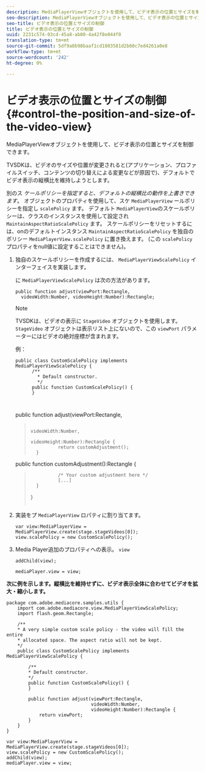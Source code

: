 ```yaml
---
description: MediaPlayerViewオブジェクトを使用して、ビデオ表示の位置とサイズを制御できます。
seo-description: MediaPlayerViewオブジェクトを使用して、ビデオ表示の位置とサイズを制御できます。
seo-title: ビデオ表示の位置とサイズの制御
title: ビデオ表示の位置とサイズの制御
uuid: 2231c574-03cd-45a8-ab00-4a42f8e044f0
translation-type: tm+mt
source-git-commit: 5df9a8b98baaf1cd1803581d2b60c7ed4261a0e8
workflow-type: tm+mt
source-wordcount: '242'
ht-degree: 0%

---
```



# ビデオ表示の位置とサイズの制御{#control-the-position-and-size-of-the-video-view}

MediaPlayerViewオブジェクトを使用して、ビデオ表示の位置とサイズを制御できます。

TVSDKは、ビデオのサイズや位置が変更されると(アプリケーション、プロファイルスイッチ、コンテンツの切り替えによる変更などが原因で)、デフォルトでビデオ表示の縦横比を維持しようとします。

別のス *ケールポリシーを指定すると、デフォルトの縦横比の動作を上書きできます*。 オブジェクトのプロパティを使用して、スケ `MediaPlayerView` ールポリシーを指定し `scalePolicy` ます。 デフォルト `MediaPlayerView`のスケールポリシーは、クラスのインスタンスを使用して設定され `MaintainAspectRatioScalePolicy` ます。 スケールポリシーをリセットするには、onのデフォルトインスタンス `MaintainAspectRatioScalePolicy` を独自のポリシー `MediaPlayerView.scalePolicy` に置き換えます。 (この `scalePolicy` プロパティをnull値に設定することはできません)。

1. 独自のスケールポリシーを作成するには、 `MediaPlayerViewScalePolicy` インターフェイスを実装します。

   に `MediaPlayerViewScalePolicy` は次の方法があります。

   ```
   public function adjust(viewPort:Rectangle, 
     videoWidth:Number, videoHeight:Number):Rectangle;
   ```

   >[!NOTE]
   >
   >TVSDKは、ビデオの表示に `StageVideo` オブジェクトを使用します。 `StageVideo` オブジェクトは表示リスト上にないので、この `viewPort` パラメーターにはビデオの絶対座標が含まれます。
   >
   >
   >例：
   >
   >```
   >public class CustomScalePolicy implements MediaPlayerViewScalePolicy { 
   >       /** 
   >         * Default constructor. 
   >         */ 
   >       public function CustomScalePolicy() { 
   >       } 
   > 
   >    
      public function adjust(viewPort:Rectangle,  
   >                                                     videoWidth:Number,  
   >                                                     videoHeight:Number):Rectangle { 
   >               return customAdjustment(); 
   >       } 
   > 
   >    
      public function customAdjustment():Rectangle { 
   >               /* Your custom adjustment here */ 
   >               [...] 
   >       } 
   >}
   >```

1. 実装をプ `MediaPlayerView` ロパティに割り当てます。

   ```
   var view:MediaPlayerView = MediaPlayerView.create(stage.stageVideos[0]); 
   view.scalePolicy = new CustomScalePolicy();
   ```

1. Media Player追加のプロパティへの表示。 `view`

   ```
   addChild(view); 
   
   mediaPlayer.view = view;
   ```

<!--<a id="example_7B08ECCDA17B4DD191FC672BD1F4C850"></a>-->

**次に例を示します。縦横比を維持せずに、ビデオ表示全体に合わせてビデオを拡大・縮小します。**

```
package com.adobe.mediacore.samples.utils { 
    import com.adobe.mediacore.view.MediaPlayerViewScalePolicy; 
    import flash.geom.Rectangle; 
 
    /** 
    * A very simple custom scale policy - the video will fill the entire 
    * allocated space. The aspect ratio will not be kept. 
    */ 
    public class CustomScalePolicy implements MediaPlayerViewScalePolicy { 
 
        /** 
        * Default constructor. 
        */ 
        public function CustomScalePolicy() { 
        } 
 
        public function adjust(viewPort:Rectangle, 
                               videoWidth:Number,  
                               videoHeight:Number):Rectangle { 
            return viewPort; 
        } 
    } 
} 
 
var view:MediaPlayerView = MediaPlayerView.create(stage.stageVideos[0]); 
view.scalePolicy = new CustomScalePolicy(); 
addChild(view); 
mediaPlayer.view = view;
```

